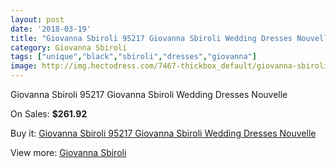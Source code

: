 ```yaml
---
layout: post
date: '2018-03-19'
title: "Giovanna Sbiroli 95217 Giovanna Sbiroli Wedding Dresses Nouvelle"
category: Giovanna Sbiroli
tags: ["unique","black","sbiroli","dresses","giovanna"]
image: http://img.hectodress.com/7467-thickbox_default/giovanna-sbiroli-95217-giovanna-sbiroli-wedding-dresses-nouvelle.jpg
---
```

Giovanna Sbiroli 95217 Giovanna Sbiroli Wedding Dresses Nouvelle

On Sales: **$261.92**
<a href="https://www.hectodress.com/giovanna-sbiroli/3720-giovanna-sbiroli-95217-giovanna-sbiroli-wedding-dresses-nouvelle.html"><amp-img layout="responsive" width="600" height="600" src="//img.hectodress.com/7467-thickbox_default/giovanna-sbiroli-95217-giovanna-sbiroli-wedding-dresses-nouvelle.jpg" alt="Giovanna Sbiroli 95217 Giovanna Sbiroli Wedding Dresses Nouvelle 0" /></a>

Buy it: [Giovanna Sbiroli 95217 Giovanna Sbiroli Wedding Dresses Nouvelle](https://www.hectodress.com/giovanna-sbiroli/3720-giovanna-sbiroli-95217-giovanna-sbiroli-wedding-dresses-nouvelle.html "Giovanna Sbiroli 95217 Giovanna Sbiroli Wedding Dresses Nouvelle")

View more: [Giovanna Sbiroli](https://www.hectodress.com/65-giovanna-sbiroli "Giovanna Sbiroli")